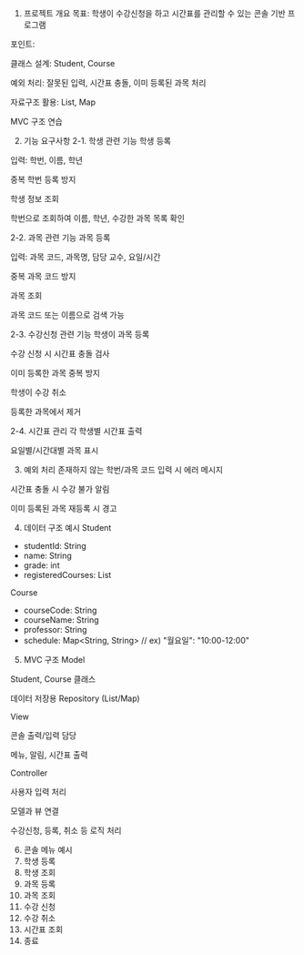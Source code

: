 
1. 프로젝트 개요
   목표: 학생이 수강신청을 하고 시간표를 관리할 수 있는 콘솔 기반 프로그램


포인트:


클래스 설계: Student, Course


예외 처리: 잘못된 입력, 시간표 충돌, 이미 등록된 과목 처리


자료구조 활용: List, Map


MVC 구조 연습



2. 기능 요구사항
   2-1. 학생 관련 기능
   학생 등록


입력: 학번, 이름, 학년


중복 학번 등록 방지


학생 정보 조회


학번으로 조회하여 이름, 학년, 수강한 과목 목록 확인


2-2. 과목 관련 기능
과목 등록


입력: 과목 코드, 과목명, 담당 교수, 요일/시간


중복 과목 코드 방지


과목 조회


과목 코드 또는 이름으로 검색 가능


2-3. 수강신청 관련 기능
학생이 과목 등록


수강 신청 시 시간표 충돌 검사


이미 등록한 과목 중복 방지


학생이 수강 취소


등록한 과목에서 제거


2-4. 시간표 관리
각 학생별 시간표 출력


요일별/시간대별 과목 표시



3. 예외 처리
   존재하지 않는 학번/과목 코드 입력 시 에러 메시지


시간표 충돌 시 수강 불가 알림


이미 등록된 과목 재등록 시 경고



4. 데이터 구조 예시
   Student
- studentId: String
- name: String
- grade: int
- registeredCourses: List<Course>

Course
- courseCode: String
- courseName: String
- professor: String
- schedule: Map<String, String>  // ex) "월요일": "10:00-12:00"


5. MVC 구조
   Model


Student, Course 클래스


데이터 저장용 Repository (List/Map)


View


콘솔 출력/입력 담당


메뉴, 알림, 시간표 출력


Controller


사용자 입력 처리


모델과 뷰 연결


수강신청, 등록, 취소 등 로직 처리



6. 콘솔 메뉴 예시
1. 학생 등록
2. 학생 조회
3. 과목 등록
4. 과목 조회
5. 수강 신청
6. 수강 취소
7. 시간표 조회
0. 종료



